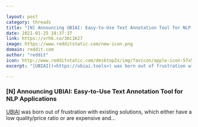 ```yaml
---

layout: post
category: threads
title: "[N] Announcing UBIAI: Easy-to-Use Text Annotation Tool for NLP Applications"
date: 2021-01-25 18:37:37
link: https://vrhk.co/36c1K27
image: https://www.redditstatic.com/new-icon.png
domain: reddit.com
author: "reddit"
icon: http://www.redditstatic.com/desktop2x/img/favicon/apple-icon-57x57.png
excerpt: "[UBIAI](<https://ubiai.tools>) was born out of frustration with existing solutions, which either have a low quality/price ratio or are expensive and..."

---
```


### [N] Announcing UBIAI: Easy-to-Use Text Annotation Tool for NLP Applications

[UBIAI](<https://ubiai.tools>) was born out of frustration with existing solutions, which either have a low quality/price ratio or are expensive and...